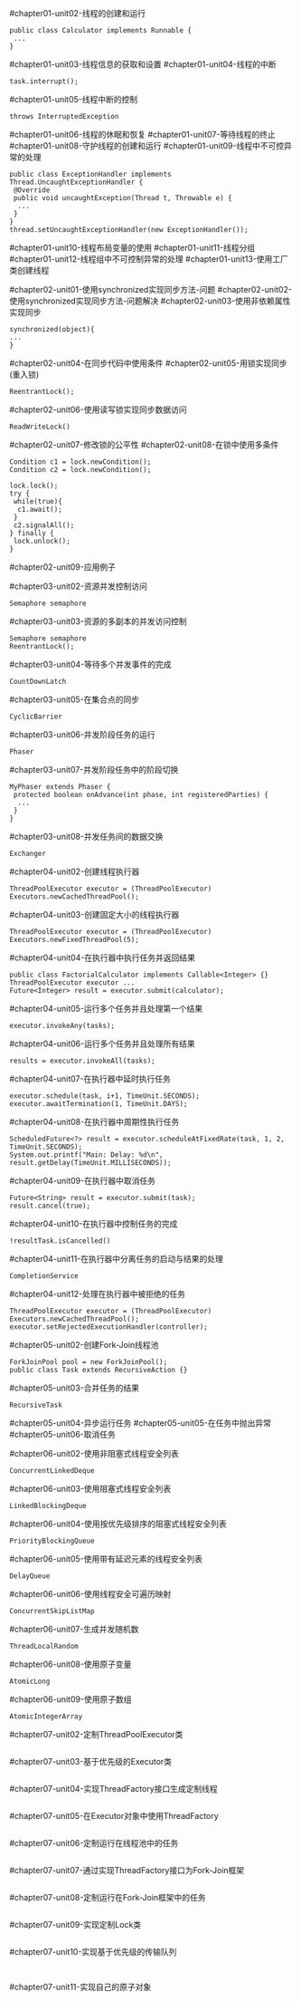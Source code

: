 #chapter01-unit02-线程的创建和运行
```
public class Calculator implements Runnable {
 ...
}
```
#chapter01-unit03-线程信息的获取和设置
#chapter01-unit04-线程的中断
```
task.interrupt(); 
```
#chapter01-unit05-线程中断的控制
```
throws InterruptedException
```
#chapter01-unit06-线程的休眠和恢复
#chapter01-unit07-等待线程的终止
#chapter01-unit08-守护线程的创建和运行
#chapter01-unit09-线程中不可控异常的处理
```
public class ExceptionHandler implements Thread.UncaughtExceptionHandler {
 @Override
 public void uncaughtException(Thread t, Throwable e) {
  ...
 }
}
thread.setUncaughtExceptionHandler(new ExceptionHandler());
```
#chapter01-unit10-线程布局变量的使用
#chapter01-unit11-线程分组
#chapter01-unit12-线程组中不可控制异常的处理
#chapter01-unit13-使用工厂类创建线程

#chapter02-unit01-使用synchronized实现同步方法-问题
#chapter02-unit02-使用synchronized实现同步方法-问题解决
#chapter02-unit03-使用非依赖属性实现同步
```
synchronized(object){
...
}
```
#chapter02-unit04-在同步代码中使用条件
#chapter02-unit05-用锁实现同步(重入锁)
```
ReentrantLock();
```
#chapter02-unit06-使用读写锁实现同步数据访问
```
ReadWriteLock()
```
#chapter02-unit07-修改锁的公平性
#chapter02-unit08-在锁中使用多条件
```
Condition c1 = lock.newCondition();
Condition c2 = lock.newCondition();

lock.lock();
try {
 while(true){
  c1.await();
 }
 c2.signalAll();
} finally {
 lock.unlock();
}
```
#chapter02-unit09-应用例子

#chapter03-unit02-资源并发控制访问
```
Semaphore semaphore
```
#chapter03-unit03-资源的多副本的并发访问控制
```
Semaphore semaphore
ReentrantLock();
```
#chapter03-unit04-等待多个并发事件的完成
```
CountDownLatch
```
#chapter03-unit05-在集合点的同步
```
CyclicBarrier
```
#chapter03-unit06-并发阶段任务的运行
```
Phaser
```
#chapter03-unit07-并发阶段任务中的阶段切换
```
MyPhaser extends Phaser {
 protected boolean onAdvance(int phase, int registeredParties) {
  ...
 }
}
```
#chapter03-unit08-并发任务间的数据交换
```
Exchanger
```

#chapter04-unit02-创建线程执行器
```
ThreadPoolExecutor executor = (ThreadPoolExecutor) Executors.newCachedThreadPool();
```
#chapter04-unit03-创建固定大小的线程执行器
```
ThreadPoolExecutor executor = (ThreadPoolExecutor) Executors.newFixedThreadPool(5);
```
#chapter04-unit04-在执行器中执行任务并返回结果
```
public class FactorialCalculator implements Callable<Integer> {}
ThreadPoolExecutor executor ...
Future<Integer> result = executor.submit(calculator);
```
#chapter04-unit05-运行多个任务并且处理第一个结果
```
executor.invokeAny(tasks);
```
#chapter04-unit06-运行多个任务并且处理所有结果
```
results = executor.invokeAll(tasks);
```
#chapter04-unit07-在执行器中延时执行任务
```
executor.schedule(task, i+1, TimeUnit.SECONDS);
executor.awaitTermination(1, TimeUnit.DAYS);
```
#chapter04-unit08-在执行器中周期性执行任务
```
ScheduledFuture<?> result = executor.scheduleAtFixedRate(task, 1, 2, TimeUnit.SECONDS);
System.out.printf("Main: Delay: %d\n", result.getDelay(TimeUnit.MILLISECONDS));
```
#chapter04-unit09-在执行器中取消任务
```
Future<String> result = executor.submit(task);
result.cancel(true);
```
#chapter04-unit10-在执行器中控制任务的完成
```
!resultTask.isCancelled()
```
#chapter04-unit11-在执行器中分离任务的启动与结果的处理
```
CompletionService
```
#chapter04-unit12-处理在执行器中被拒绝的任务
```
ThreadPoolExecutor executor = (ThreadPoolExecutor) Executors.newCachedThreadPool();
executor.setRejectedExecutionHandler(controller);
```

#chapter05-unit02-创建Fork-Join线程池
```
ForkJoinPool pool = new ForkJoinPool();
public class Task extends RecursiveAction {}
```
#chapter05-unit03-合并任务的结果
```
RecursiveTask
```
#chapter05-unit04-异步运行任务
#chapter05-unit05-在任务中抛出异常
#chapter05-unit06-取消任务

#chapter06-unit02-使用非阻塞式线程安全列表
```
ConcurrentLinkedDeque
```
#chapter06-unit03-使用阻塞式线程安全列表
```
LinkedBlockingDeque
```
#chapter06-unit04-使用按优先级排序的阻塞式线程安全列表
```
PriorityBlockingQueue
```
#chapter06-unit05-使用带有延迟元素的线程安全列表
```
DelayQueue
```
#chapter06-unit06-使用线程安全可遍历映射
```
ConcurrentSkipListMap
```
#chapter06-unit07-生成并发随机数
```
ThreadLocalRandom
```
#chapter06-unit08-使用原子变量
```
AtomicLong
```
#chapter06-unit09-使用原子数组
```
AtomicIntegerArray
```

#chapter07-unit02-定制ThreadPoolExecutor类
```
```
#chapter07-unit03-基于优先级的Executor类
```
```
#chapter07-unit04-实现ThreadFactory接口生成定制线程
```
```
#chapter07-unit05-在Executor对象中使用ThreadFactory
```
```
#chapter07-unit06-定制运行在线程池中的任务
```
```
#chapter07-unit07-通过实现ThreadFactory接口为Fork-Join框架
```
```
#chapter07-unit08-定制运行在Fork-Join框架中的任务
```
```
#chapter07-unit09-实现定制Lock类
```
```
#chapter07-unit10-实现基于优先级的传输队列
```
```
```
```
#chapter07-unit11-实现自己的原子对象
